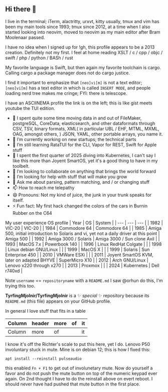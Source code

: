 ## Hi there 👋

I live in the terminal; iTerm, alactritty, urxvt, kitty usually, tmux and vim has been my main tools since 1993; tmux since 2012, at a time when I also started looking into neovim, moved to neovim as my main editor after Bram Moolenaar passed.

I have no idea when I signed up for !gh, this profile appears to be a 2013 creation. Definitely not my first. I feel at home reading XSLT / c / cpp / objc / swift / php / python / BASh / rust

My favorite language is Swift, but then again my favorite toolchain is cargo. Calling cargo a package manager does not do cargo justice.

I find it important to emphasize that `[neo]vi[m]` is not a text editor; `[neo]vi[m]` has a text editor in which is called `INSERT MODE`, and people loading nerd tree makes me cringe; FYI: there is telescope.

I have an ASCIINEMA profile the link is on the left; this is like gist meets youtube the TUI edition.

- 🔭 I spent quite some time moving data in and out of FileMaker, postgreSQL, CoreData, elasticsearch, and other dataformats through CSV, TSV, binary formats, XML( in particular UBL / EHF, MTML, MXML, OAG, amongst others, ) JSON, YAML, other portable arrays, you name it.
- 🔭 I’m currently working on new startups; the technical parts
- 🌱 I’m still learning RataTUI for the CLI, Vapor for REST, Swift for Apple stuff
- 🌱 I spent the first quarter of 2025 diving into Kubernetes, I can't say I like this more than Joyent SmartOS, yet it's a good thing to have in my toolbelt.
- 👯 I’m looking to collaborate on anything that brings the world forward
- 🤔 I’m looking for help with stuff that will make you grow
- 💬 Ask me about parsing, pattern matching, and / or changing stuff
- 📫 How to reach me telepathy
- 😄 Pronouns: Not my kind of juice, the junk in your trunk speaks for itself.
- ⚡ Fun fact: My first hack changed the colors of the cars in Burnin Rubber on the C64

My user experience OS profile
| Year | OS                                                                                      | System                      |
| ---  | ---                                                                                     | ---                         |
| 1982 | VIC-20                                                                                  | VIC-20                      |
| 1984 | Commodore 64                                                                            | Commodore 64                |
| 1985 | Amiga 500, initial introduction to Solaris and vi, yet not a daily driver at this point | Amiga 500                   |
| 1992 | Amiga 3000 / Solaris                                                                    | Amiga 3000 / Sun clone Axil |
| 1993 | MacOS 7.x                                                                               | Powerbook 140               |
| 1996 | Linux RedHat Colgate                                                                    |                             |
| 1998 | Linux debian GNU/Linux                                                                  |                             |
| 1999 | MacOS X                                                                                 |                             |
| 1999 | Solaris                                                                                 | Sun Enterprise 450          |
| 2010 | VMWare ESXi                                                                             |                             |
| 2011 | Joyent SmartOS KVM, later on adapted BHYVE                                              | SuperMicro X10              |
| 2012 | Arch GNU/Linux                                                                          | Lenovo x220 through x270    |
| 2013 | Proxmox                                                                                 |                             |
| 2024 | Kubernetes                                                                              | Dell r740xd                 |

Note `username` == `repositoryname` with a `README.md` I saw @orhun do this, I'm trying this too.

**TyrfingMjolnir/TyrfingMjolnir** is a ✨ _special_ ✨ repository because its `README.md` (this file) appears on your GitHub profile.

In general I love stuff that fits in a table

| Column | header | more | of  | it  |
| ---    | ---    | ---  | --- | --- |
| Column | more   | of   |     | it  |

I know it's off the Richter's scale to put this here, yet I do. Lenovo P50 involuntary stuck in mute. Mine is on debian 12; this is how I fixed this:
```
apt install --reinstall pulseaudio
```
this enabled `Fn + F1` to get out of involunetary mute. Now do yourself a favor and do not push the mute button on top of the numeric keypad ever again.
On 2nd thought I have to do the reinstall above on evert reboot. I should never have had pushed that mute button in the first place.

